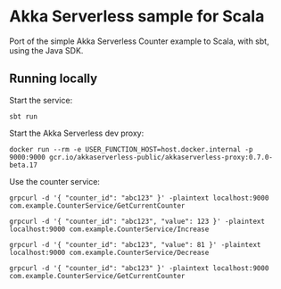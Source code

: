 # Akka Serverless sample for Scala

Port of the simple Akka Serverless Counter example to Scala, with sbt, using the Java SDK.


## Running locally

Start the service:

```
sbt run
```

Start the Akka Serverless dev proxy:

```
docker run --rm -e USER_FUNCTION_HOST=host.docker.internal -p 9000:9000 gcr.io/akkaserverless-public/akkaserverless-proxy:0.7.0-beta.17
```

Use the counter service:

```
grpcurl -d '{ "counter_id": "abc123" }' -plaintext localhost:9000 com.example.CounterService/GetCurrentCounter

grpcurl -d '{ "counter_id": "abc123", "value": 123 }' -plaintext localhost:9000 com.example.CounterService/Increase

grpcurl -d '{ "counter_id": "abc123", "value": 81 }' -plaintext localhost:9000 com.example.CounterService/Decrease

grpcurl -d '{ "counter_id": "abc123" }' -plaintext localhost:9000 com.example.CounterService/GetCurrentCounter
```
